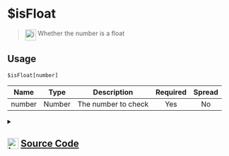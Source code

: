 # $isFloat
> <img align="top" src="https://upload.wikimedia.org/wikipedia/commons/thumb/e/e4/Infobox_info_icon.svg/160px-Infobox_info_icon.svg.png?20150409153300" alt="image" width="25" height="auto"> Whether the number is a float
## Usage
```
$isFloat[number]
```
| Name | Type | Description | Required | Spread
| :---: | :---: | :---: | :---: | :---: |
number | Number | The number to check | Yes | No
<details>
<summary>
    
## <img align="top" src="https://cdn4.iconfinder.com/data/icons/iconsimple-logotypes/512/github-512.png" alt="image" width="25" height="auto">  [Source Code](https://github.com/tryforge/ForgeScript-V2/blob/main/src/native/isFloat.ts)
    
</summary>
    
```ts
import { ArgType, NativeFunction, Return } from "../structures"

export default new NativeFunction({
    name: "$isFloat",
    description: "Whether the number is a float",
    unwrap: true,
    args: [
        {
            name: "number",
            description: "The number to check",
            required: true,
            rest: false,
            type: ArgType.Number
        }
    ],
    brackets: true,
    execute(ctx, [ n ]) {
        return Return.success(n % 1 === 0)
    },
})
```
    
</details>